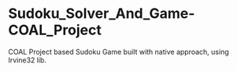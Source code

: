 # Sudoku_Solver_And_Game-COAL_Project
COAL Project based Sudoku Game built with native approach, using Irvine32 lib.
